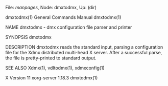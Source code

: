 File: *manpages*,  Node: dmxtodmx,  Up: (dir)

dmxtodmx(1)                 General Commands Manual                dmxtodmx(1)



NAME
       dmxtodmx - dmx configuration file parser and printer

SYNOPSIS
       dmxtodmx

DESCRIPTION
       dmxtodmx reads the standard input, parsing a configuration file for the
       Xdmx distributed multi-head X server.  After a  successful  parse,  the
       file is pretty-printed to standard output.

SEE ALSO
       Xdmx(1), vdltodmx(1), xdmxconfig(1)



X Version 11                  xorg-server 1.18.3                   dmxtodmx(1)
